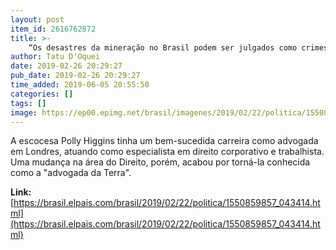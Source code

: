 ```yaml
---
layout: post
item_id: 2616762872
title: >-
    “Os desastres da mineração no Brasil podem ser julgados como crimes contra a humanidade”
author: Tatu D'Oquei
date: 2019-02-26 20:29:27
pub_date: 2019-02-26 20:29:27
time_added: 2019-06-05 20:55:50
categories: []
tags: []
image: https://ep00.epimg.net/brasil/imagenes/2019/02/22/politica/1550859857_043414_1551197431_rrss_normal.jpg
---
```


A escocesa Polly Higgins tinha um bem-sucedida carreira como advogada em Londres, atuando como especialista em direito corporativo e trabalhista. Uma mudança na área do Direito, porém, acabou por torná-la conhecida como a "advogada da Terra".

**Link:** [https://brasil.elpais.com/brasil/2019/02/22/politica/1550859857_043414.html](https://brasil.elpais.com/brasil/2019/02/22/politica/1550859857_043414.html)

